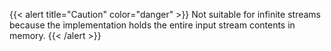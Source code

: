 {{< alert title="Caution" color="danger" >}}
Not suitable for infinite streams because the implementation holds the entire input stream contents in memory.
{{< /alert >}}